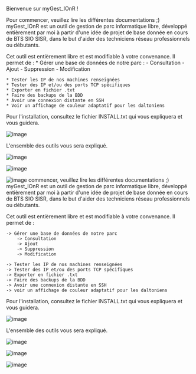 Bienvenue sur myGest_IOnR !

Pour commencer, veuillez lire les différentes documentations ;)
myGest_IOnR est un outil de gestion de parc informatique libre, développé entièrement par moi à partir d'une idée de projet de base donnée en cours de BTS SIO SISR, dans le but d'aider des techniciens réseau professionnels ou débutants.

Cet outil est entièrement libre et est modifiable à votre convenance. Il permet de :
    * Gérer une base de données de notre parc :
        - Consultation
        - Ajout
        - Suppression
        - Modification

    * Tester les IP de nos machines renseignées
    * Tester des IP et/ou des ports TCP spécifiques
    * Exporter en fichier .txt
    * Faire des backups de la BDD
    * Avoir une connexion distante en SSH
    * Voir un affichage de couleur adaptatif pour les daltoniens

Pour l'installation, consultez le fichier INSTALL.txt qui vous expliquera et vous guidera.

![image](https://github.com/user-attachments/assets/82e037b2-c42c-49b0-9c8d-bf8296455ceb)


L'ensemble des outils vous sera expliqué.

![image](https://github.com/user-attachments/assets/b95c91ec-f5c3-4358-ae83-93759f670394)

![image](https://github.com/user-attachments/assets/8101daa8-d80d-4e2b-bf02-a4a8411bf246)

![image](https://github.com/user-attachments/assets/7a045f86-8cb5-4cb3-98ab-76f861422c5d)
 commencer, veuillez lire les différentes documentations ;)
myGest_IOnR est un outil de gestion de parc informatique libre, développé entièrement par moi à partir d'une idée de projet de base donnée en cours de BTS SIO SISR, dans le but d'aider des techniciens réseau professionnels ou débutants.

Cet outil est entièrement libre et est modifiable à votre convenance. Il permet de :

    -> Gérer une base de données de notre parc
        -> Consultation
        -> Ajout
        -> Suppression
        -> Modification

    -> Tester les IP de nos machines renseignées
    -> Tester des IP et/ou des ports TCP spécifiques
    -> Exporter en fichier .txt
    -> Faire des backups de la BDD
    -> Avoir une connexion distante en SSH
    -> voir un affichage de couleur adaptatif pour les daltoniens

Pour l'installation, consultez le fichier INSTALL.txt qui vous expliquera et vous guidera.

![image](https://github.com/user-attachments/assets/82e037b2-c42c-49b0-9c8d-bf8296455ceb)

L'ensemble des outils vous sera expliqué.


![image](https://github.com/user-attachments/assets/b95c91ec-f5c3-4358-ae83-93759f670394)

![image](https://github.com/user-attachments/assets/8101daa8-d80d-4e2b-bf02-a4a8411bf246)

![image](https://github.com/user-attachments/assets/7a045f86-8cb5-4cb3-98ab-76f861422c5d)
